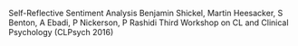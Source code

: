 Self-Reflective Sentiment Analysis 
Benjamin Shickel, Martin Heesacker, S Benton, A Ebadi, P Nickerson, P Rashidi
Third Workshop on CL and Clinical Psychology (CLPsych 2016)
